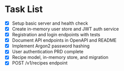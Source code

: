# Task List

- [x] Setup basic server and health check
- [x] Create in-memory user store and JWT auth service
- [x] Registration and login endpoints with tests
- [x] Document API endpoints in OpenAPI and README
- [x] Implement Argon2 password hashing
- [x] User authentication PRD complete
- [x] Recipe model, in-memory store, and migration
- [x] POST /v1/recipes endpoint
